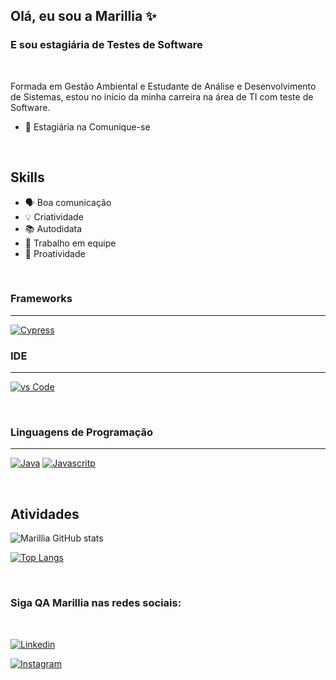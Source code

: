## Olá, eu sou a Marillia ✨

### E sou estagiária de Testes de Software

<br>

Formada em Gestão Ambiental e Estudante de Análise e Desenvolvimento de Sistemas, estou no início da minha carreira na área de TI com teste de Software.

- 🧠 Estagiária na Comunique-se

<br>

## **Skills**

- 🗣️ Boa comunicação
- 💡 Criatividade 
- 📚 Autodidata
- 👥 Trabalho em equipe
- 🚀 Proatividade
<br>

### Frameworks

---

[![Cypress](https://img.shields.io/badge/Cypress-17202C?style=for-the-badge&logo=cypress&logoColor=white)]()
<br>

### IDE

---

[![vs Code](https://img.shields.io/badge/Visual_Studio_Code-0078D4?style=for-the-badge&logo=visual%20studio%20code&logoColor=white)]()

<br>

### Linguagens de Programação

---

[![Java](https://img.shields.io/badge/Java-ED8B00?style=for-the-badge&logo=java&logoColor=white)]() [![Javascritp](https://img.shields.io/badge/JavaScript-323330?style=for-the-badge&logo=javascript&logoColor=F7DF1E)]()

<br>

## Atividades

![Marillia GitHub stats](https://github-readme-stats.vercel.app/api?username=marilliadantas&show_icons=true&theme=radical)

[![Top Langs](https://github-readme-stats.vercel.app/api/top-langs/?username=marilliadantas&layout=compact)](https://github.com/anuraghazra/github-readme-stats)

<br>

### Siga QA Marillia nas redes sociais:

<br>

[![Linkedin](https://img.shields.io/badge/-LinkedIn-%230077B5?style=for-the-badge&logo=linkedin&logoColor=white)](https://www.linkedin.com/in/marilliadantas/?original_referer=")

[![Instagram](https://img.shields.io/badge/Instagram-E4405F?style=for-the-badge&logo=instagram&logoColor=white)](https://www.instagram.com/xmarid/)

<br>
